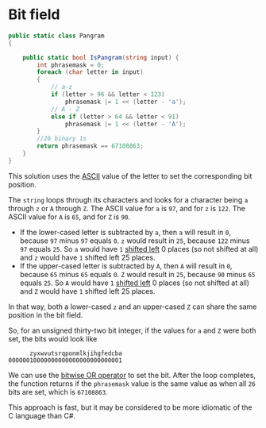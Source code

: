 # Bit field

```csharp
public static class Pangram
{

    public static bool IsPangram(string input) {
        int phrasemask = 0;
        foreach (char letter in input)
        {
            // a-z
            if (letter > 96 && letter < 123)
                phrasemask |= 1 << (letter - 'a');
            // A - Z
            else if (letter > 64 && letter < 91)
                phrasemask |= 1 << (letter - 'A');
        }
        //26 binary 1s
        return phrasemask == 67108863;        
    }
}
```

This solution uses the [ASCII][ascii] value of the letter to set the corresponding bit position.

The `string` loops through its characters and looks for a character being `a` through `z` or `A` through `Z`.
The ASCII value for `a` is `97`, and for `z` is `122`.
The ASCII value for `A` is `65`, and for `Z` is `90`.

- If the lower-cased letter is subtracted by `a`, then `a` will result in `0`, because `97` minus `97`  equals `0`.
`z` would result in `25`, because `122` minus `97` equals `25`.
So `a` would have `1` [shifted left][shift-left] 0 places (so not shifted at all) and `z` would have `1` shifted left 25 places.
- If the upper-cased letter is subtracted by `A`, then `A` will result in `0`, because `65` minus `65`  equals `0`.
`Z` would result in `25`, because `90` minus `65` equals `25`.
So `A` would have `1` [shifted left][shift-left] 0 places (so not shifted at all) and `Z` would have `1` shifted left 25 places.

In that way, both a lower-cased `z` and an upper-cased `Z` can share the same position in the bit field.

So, for an unsigned thirty-two bit integer, if the values for `a` and `Z` were both set, the bits would look like

```
      zyxwvutsrqponmlkjihgfedcba
00000010000000000000000000000001
```

We can use the [bitwise OR operator][or] to set the bit.
After the loop completes, the function returns if the `phrasemask` value is the same value as when all `26` bits are set, which is `67108863`.

This approach is fast, but it may be considered to be more idiomatic of the C language than C#.

[ascii]: https://www.asciitable.com/
[shift-left]: https://learn.microsoft.com/en-us/dotnet/csharp/language-reference/operators/bitwise-and-shift-operators#left-shift-operator-
[or]: https://learn.microsoft.com/en-us/dotnet/csharp/language-reference/operators/bitwise-and-shift-operators#logical-or-operator-
